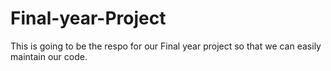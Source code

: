 # Final-year-Project
This is going to be the respo for our Final year  project so that we can easily maintain our code.

